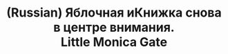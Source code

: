 ---
layout: default
category: mega
lang: en
title: (Russian) Яблочная иКнижка снова в центре внимания.<br />Little Monica Gate
slug: ibook-iback
tags: apple retro 
postid: 189
translated: no
---